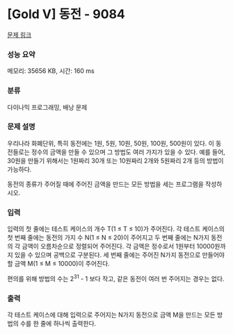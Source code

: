 # [Gold V] 동전 - 9084 

[문제 링크](https://www.acmicpc.net/problem/9084) 

### 성능 요약

메모리: 35656 KB, 시간: 160 ms

### 분류

다이나믹 프로그래밍, 배낭 문제

### 문제 설명

<p>우리나라 화폐단위, 특히 동전에는 1원, 5원, 10원, 50원, 100원, 500원이 있다. 이 동전들로는 정수의 금액을 만들 수 있으며 그 방법도 여러 가지가 있을 수 있다. 예를 들어, 30원을 만들기 위해서는 1원짜리 30개 또는 10원짜리 2개와 5원짜리 2개 등의 방법이 가능하다.</p>

<p>동전의 종류가 주어질 때에 주어진 금액을 만드는 모든 방법을 세는 프로그램을 작성하시오.</p>

### 입력 

 <p>입력의 첫 줄에는 테스트 케이스의 개수 T(1 ≤ T ≤ 10)가 주어진다. 각 테스트 케이스의 첫 번째 줄에는 동전의 가지 수 N(1 ≤ N ≤ 20)이 주어지고 두 번째 줄에는 N가지 동전의 각 금액이 오름차순으로 정렬되어 주어진다. 각 금액은 정수로서 1원부터 10000원까지 있을 수 있으며 공백으로 구분된다. 세 번째 줄에는 주어진 N가지 동전으로 만들어야 할 금액 M(1 ≤ M ≤ 10000)이 주어진다.</p>

<p>편의를 위해 방법의 수는 2<sup>31</sup> - 1 보다 작고, 같은 동전이 여러 번 주어지는 경우는 없다.</p>

### 출력 

 <p>각 테스트 케이스에 대해 입력으로 주어지는 N가지 동전으로 금액 M을 만드는 모든 방법의 수를 한 줄에 하나씩 출력한다.</p>

